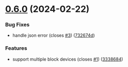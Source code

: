 # [0.6.0](https://github.com/PextraCloud/node-lvm/compare/v0.5.0...v0.6.0) (2024-02-22)


### Bug Fixes

* handle json error (closes [#3](https://github.com/PextraCloud/node-lvm/issues/3)) ([732674d](https://github.com/PextraCloud/node-lvm/commit/732674dcad7ea88ea02edd550cc77dd4aafd6aad))


### Features

* support multiple block devices (closes [#1](https://github.com/PextraCloud/node-lvm/issues/1)) ([3338684](https://github.com/PextraCloud/node-lvm/commit/33386846a91083b800faafc728f7509dc292ccba))



